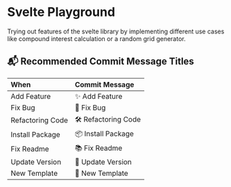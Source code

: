 # Svelte Playground

Trying out features of the svelte library by implementing different use cases like compound interest calculation or a random grid generator.

## 📬 Recommended Commit Message Titles

| When             | Commit Message      |
|:-----------------|:--------------------|
| Add Feature      | ✨ Add Feature       |
| Fix Bug          | 🐞 Fix Bug          |
| Refactoring Code | 🛠 Refactoring Code |
| Install Package  | 📦 Install Package  |
| Fix Readme       | 📚 Fix Readme       |
| Update Version   | 🌼 Update Version   |
| New Template     | 🎉 New Template     |

